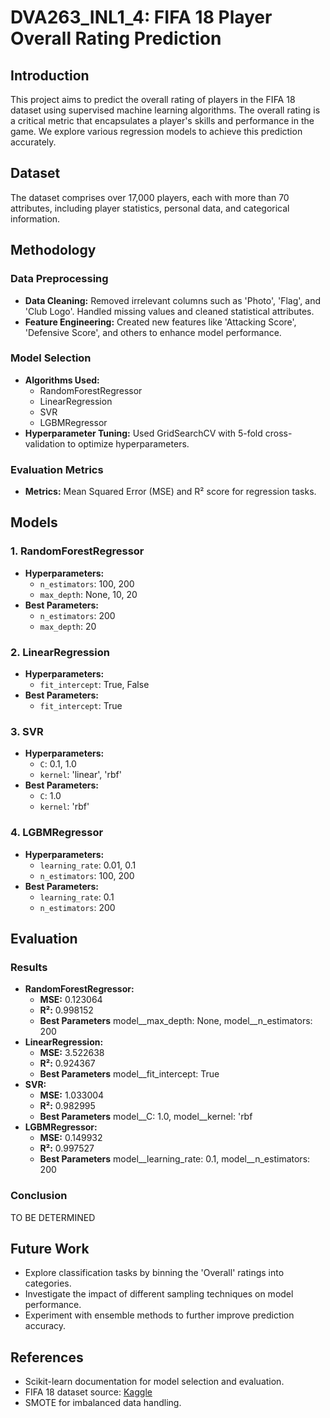 # DVA263_INL1_4: FIFA 18 Player Overall Rating Prediction

## Introduction

This project aims to predict the overall rating of players in the FIFA 18 dataset using supervised machine learning algorithms. The overall rating is a critical metric that encapsulates a player's skills and performance in the game. We explore various regression models to achieve this prediction accurately.

## Dataset

The dataset comprises over 17,000 players, each with more than 70 attributes, including player statistics, personal data, and categorical information.

## Methodology

### Data Preprocessing

- **Data Cleaning:** Removed irrelevant columns such as 'Photo', 'Flag', and 'Club Logo'. Handled missing values and cleaned statistical attributes.
- **Feature Engineering:** Created new features like 'Attacking Score', 'Defensive Score', and others to enhance model performance.

### Model Selection

- **Algorithms Used:**
  - RandomForestRegressor
  - LinearRegression
  - SVR
  - LGBMRegressor
- **Hyperparameter Tuning:** Used GridSearchCV with 5-fold cross-validation to optimize hyperparameters.

### Evaluation Metrics

- **Metrics:** Mean Squared Error (MSE) and R² score for regression tasks.

## Models

### 1. RandomForestRegressor

- **Hyperparameters:**
  - `n_estimators`: 100, 200
  - `max_depth`: None, 10, 20
- **Best Parameters:**
  - `n_estimators`: 200
  - `max_depth`: 20

### 2. LinearRegression

- **Hyperparameters:**
  - `fit_intercept`: True, False
- **Best Parameters:**
  - `fit_intercept`: True

### 3. SVR

- **Hyperparameters:**
  - `C`: 0.1, 1.0
  - `kernel`: 'linear', 'rbf'
- **Best Parameters:**
  - `C`: 1.0
  - `kernel`: 'rbf'

### 4. LGBMRegressor

- **Hyperparameters:**
  - `learning_rate`: 0.01, 0.1
  - `n_estimators`: 100, 200
- **Best Parameters:**
  - `learning_rate`: 0.1
  - `n_estimators`: 200

## Evaluation

### Results

- **RandomForestRegressor:**
  - **MSE:** 0.123064
  - **R²:** 0.998152
  - **Best Parameters** model__max_depth: None, model__n_estimators: 200
- **LinearRegression:**
  - **MSE:** 3.522638	
  - **R²:** 0.924367
  - **Best Parameters** model__fit_intercept: True
- **SVR:** 
  - **MSE:** 1.033004	
  - **R²:** 0.982995
  - **Best Parameters** model__C: 1.0, model__kernel: 'rbf
- **LGBMRegressor:**
  - **MSE:** 0.149932	
  - **R²:** 0.997527
  - **Best Parameters** model__learning_rate: 0.1, model__n_estimators: 200

### Conclusion

TO BE DETERMINED 

## Future Work

- Explore classification tasks by binning the 'Overall' ratings into categories.
- Investigate the impact of different sampling techniques on model performance.
- Experiment with ensemble methods to further improve prediction accuracy.

## References

- Scikit-learn documentation for model selection and evaluation.
- FIFA 18 dataset source: [Kaggle](https://www.kaggle.com/datasets/karankun/FIFA18)
- SMOTE for imbalanced data handling.
